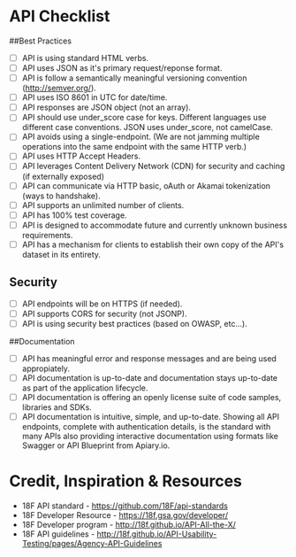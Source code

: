 # API Checklist

##Best Practices
- [ ] API is using standard HTML verbs.
- [ ] API uses JSON as it's primary request/reponse format.
- [ ] API is follow a semantically meaningful versioning convention (http://semver.org/).
- [ ] API uses ISO 8601 in UTC for date/time.
- [ ] API responses are JSON object (not an array). 
- [ ] API should use under_score case for keys. Different languages use different case conventions. JSON uses under_score, not camelCase.
- [ ] API avoids using a single-endpoint. (We are not jamming multiple operations into the same endpoint with the same HTTP verb.)
- [ ] API uses HTTP Accept Headers.
- [ ] API leverages Content Delivery Network (CDN) for security and caching (if externally exposed)
- [ ] API can communicate via HTTP basic, oAuth or Akamai tokenization (ways to handshake).
- [ ] API supports an unlimited number of clients.
- [ ] API has 100% test coverage.
- [ ] API is designed to accommodate future and currently unknown business requirements.
- [ ] API has a mechanism for clients to establish their own copy of the API's dataset in its entirety.

## Security
- [ ] API endpoints will be on HTTPS (if needed).
- [ ] API supports CORS for security (not JSONP).
- [ ] API is using security best practices (based on OWASP, etc...).

##Documentation
- [ ] API has meaningful error and response messages and are being used appropiately.
- [ ] API documentation is up-to-date and documentation stays up-to-date as part of the application lifecycle.
- [ ] API documentation is offering an openly license suite of code samples, libraries and SDKs.
- [ ] API documentation is intuitive, simple, and up-to-date. Showing all API endpoints, complete with authentication details, is the standard with many APIs also providing interactive documentation using formats like Swagger or API Blueprint from Apiary.io.

# Credit, Inspiration & Resources
* 18F API standard - https://github.com/18F/api-standards
* 18F Developer Resource - https://18f.gsa.gov/developer/
* 18F Developer program - http://18f.github.io/API-All-the-X/
* 18F API guidelines - http://18f.github.io/API-Usability-Testing/pages/Agency-API-Guidelines
